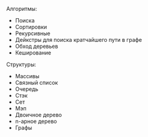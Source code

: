 Алгоритмы:
 - Поиска
 - Сортировки
 - Рекурсивные
 - Дейкстры для поиска кратчайшего пути в графе
 - Обход деревьев
 - Кеширование

Структуры:
 - Массивы
 - Связный список
 - Очередь
 - Стэк
 - Сет
 - Мэп
 - Двоичное дерево
 - n-арное дерево
 - Графы